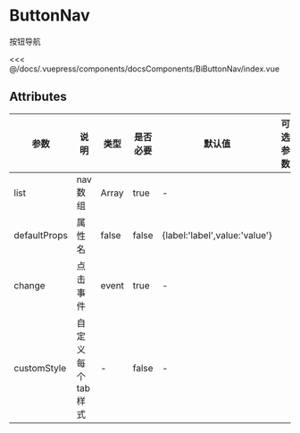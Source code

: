 # ButtonNav
按钮导航

<common-code-format>
  <docsComponents-BiButtonNav-index slot="source"></docsComponents-BiButtonNav-index>

<<< @/docs/.vuepress/components/docsComponents/BiButtonNav/index.vue
</common-code-format>

## Attributes
|  参数  | 说明 | 类型          | 是否必要  | 默认值 | 可选参数                  |
|  ----  |--|-------------|-------|-----|-----------------------|
| list  | nav数组 | Array      | true | -   |  |
| defaultProps  | 属性名 | false   | false | {label:'label',value:'value'}  |                       |
| change  | 点击事件 | event     | true | -   |                       |
| customStyle  | 自定义每个tab样式 | -     | false | -   |                       |




